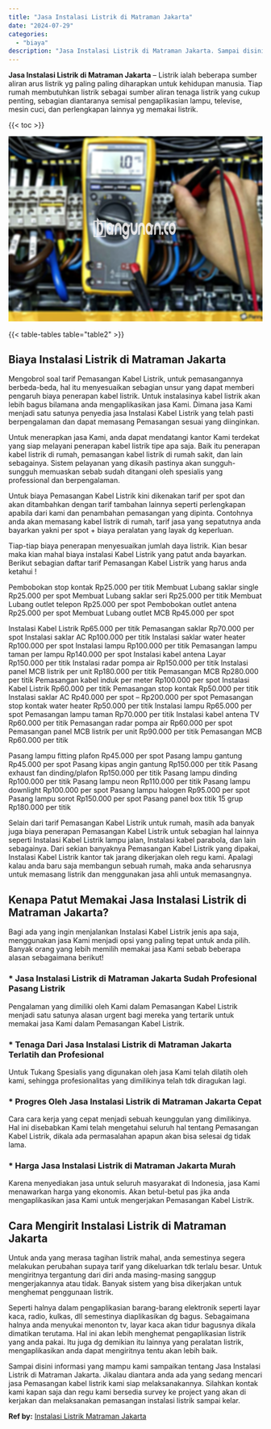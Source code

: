 ```yaml
---
title: "Jasa Instalasi Listrik di Matraman Jakarta"
date: "2024-07-29"
categories: 
  - "biaya"
description: "Jasa Instalasi Listrik di Matraman Jakarta. Sampai disini informasi yang mampu kami sampaikan tentang Jasa Instalasi Listrik di Matraman Jakarta. Jikalau dia..."
---
```


**Jasa Instalasi Listrik di Matraman Jakarta** – Listrik ialah beberapa sumber aliran arus listrik yg paling paling diharapkan untuk kehidupan manusia. Tiap rumah membutuhkan listrik sebagai sumber aliran tenaga listrik yang cukup penting, sebagian diantaranya semisal pengaplikasian lampu, televise, mesin cuci, dan perlengkapan lainnya yg memakai listrik.

{{< toc >}}

![Jasa Instalasi Listrik di Matraman Jakarta](/images/instalasi-listrik-murah42.png)

{{< table-tables table="table2" >}}

## Biaya Instalasi Listrik di Matraman Jakarta

Mengobrol soal tarif Pemasangan Kabel Listrik, untuk pemasangannya berbeda-beda, hal itu menyesuaikan sebagian unsur yang dapat memberi pengaruh biaya penerapan kabel listrik. Untuk instalasinya kabel listrik akan lebih bagus bilamana anda mengaplikasikan jasa Kami. Dimana jasa Kami menjadi satu satunya penyedia jasa Instalasi Kabel Listrik yang telah pasti berpengalaman dan dapat memasang Pemasangan sesuai yang diinginkan.

Untuk menerapkan jasa Kami, anda dapat mendatangi kantor Kami terdekat yang siap melayani penerapan kabel listrik tipe apa saja. Baik itu penerapan kabel listrik di rumah, pemasangan kabel listrik di rumah sakit, dan lain sebagainya. Sistem pelayanan yang dikasih pastinya akan sungguh-sungguh memuaskan sebab sudah ditangani oleh spesialis yang professional dan berpengalaman.

Untuk biaya Pemasangan Kabel Listrik kini dikenakan tarif per spot dan akan ditambahkan dengan tarif tambahan lainnya seperti perlengkapan apabila dari kami dan penambahan pemasangan yang dipinta. Contohnya anda akan memasang kabel listrik di rumah, tarif jasa yang sepatutnya anda bayarkan yakni per spot + biaya peralatan yang layak dg keperluan.

Tiap-tiap biaya penerapan menyesuaikan jumlah daya listrik. Kian besar maka kian mahal biaya instalasi Kabel Listrik yang patut anda bayarkan. Berikut sebagian daftar tarif Pemasangan Kabel Listrik yang harus anda ketahui !

Pembobokan stop kontak Rp25.000 per titik Membuat Lubang saklar single Rp25.000 per spot Membuat Lubang saklar seri Rp25.000 per titik Membuat Lubang outlet telepon Rp25.000 per spot Pembobokan outlet antena Rp25.000 per spot Membuat Lubang outlet MCB Rp45.000 per spot

Instalasi Kabel Listrik Rp65.000 per titik Pemasangan saklar Rp70.000 per spot Instalasi saklar AC Rp100.000 per titik Instalasi saklar water heater Rp100.000 per spot Instalasi lampu Rp100.000 per titik Pemasangan lampu taman per lampu Rp140.000 per spot Instalasi kabel antena Layar Rp150.000 per titik Instalasi radar pompa air Rp150.000 per titik Instalasi panel MCB listrik per unit Rp180.000 per titik Pemasangan MCB Rp280.000 per titik Pemasangan kabel induk per meter Rp100.000 per spot Instalasi Kabel Listrik Rp60.000 per titik Pemasangan stop kontak Rp50.000 per titik Instalasi saklar AC Rp40.000 per spot – Rp200.000 per spot Pemasangan stop kontak water heater Rp50.000 per titik Instalasi lampu Rp65.000 per spot Pemasangan lampu taman Rp70.000 per titik Instalasi kabel antena TV Rp60.000 per titik Pemasangan radar pompa air Rp60.000 per spot Pemasangan panel MCB listrik per unit Rp90.000 per titik Pemasangan MCB Rp60.000 per titik

Pasang lampu fitting plafon Rp45.000 per spot Pasang lampu gantung Rp45.000 per spot Pasang kipas angin gantung Rp150.000 per titik Pasang exhaust fan dinding/plafon Rp150.000 per titik Pasang lampu dinding Rp100.000 per titik Pasang lampu neon Rp110.000 per titik Pasang lampu downlight Rp100.000 per spot Pasang lampu halogen Rp95.000 per spot Pasang lampu sorot Rp150.000 per spot Pasang panel box titik 15 grup Rp180.000 per titik

Selain dari tarif Pemasangan Kabel Listrik untuk rumah, masih ada banyak juga biaya penerapan Pemasangan Kabel Listrik untuk sebagian hal lainnya seperti Instalasi Kabel Listrik lampu jalan, Instalasi kabel parabola, dan lain sebagainya. Dari sekian banyaknya Pemasangan Kabel Listrik yang dipakai, Instalasi Kabel Listrik kantor tak jarang dikerjakan oleh regu kami. Apalagi kalau anda baru saja membangun sebuah rumah, maka anda seharusnya untuk memasang listrik dan menggunakan jasa ahli untuk memasangnya.

## Kenapa Patut Memakai Jasa Instalasi Listrik di Matraman Jakarta?

Bagi ada yang ingin menjalankan Instalasi Kabel Listrik jenis apa saja, menggunakan jasa Kami menjadi opsi yang paling tepat untuk anda pilih. Banyak orang yang lebih memilih memakai jasa Kami sebab beberapa alasan sebagaimana berikut!

### \* Jasa Instalasi Listrik di Matraman Jakarta Sudah Profesional Pasang Listrik

Pengalaman yang dimiliki oleh Kami dalam Pemasangan Kabel Listrik menjadi satu satunya alasan urgent bagi mereka yang tertarik untuk memakai jasa Kami dalam Pemasangan Kabel Listrik.

### \* Tenaga Dari Jasa Instalasi Listrik di Matraman Jakarta Terlatih dan Profesional

Untuk Tukang Spesialis yang digunakan oleh jasa Kami telah dilatih oleh kami, sehingga profesionalitas yang dimilikinya telah tdk diragukan lagi.

### \* Progres Oleh Jasa Instalasi Listrik di Matraman Jakarta Cepat

Cara cara kerja yang cepat menjadi sebuah keunggulan yang dimilikinya. Hal ini disebabkan Kami telah mengetahui seluruh hal tentang Pemasangan Kabel Listrik, dikala ada permasalahan apapun akan bisa selesai dg tidak lama.

### \* Harga Jasa Instalasi Listrik di Matraman Jakarta Murah

Karena menyediakan jasa untuk seluruh masyarakat di Indonesia, jasa Kami menawarkan harga yang ekonomis. Akan betul-betul pas jika anda mengaplikasikan jasa Kami untuk mengerjakan Pemasangan Kabel Listrik.

## Cara Mengirit Instalasi Listrik di Matraman Jakarta


Untuk anda yang merasa tagihan listrik mahal, anda semestinya segera melakukan perubahan supaya tarif yang dikeluarkan tdk terlalu besar. Untuk mengiritnya tergantung dari diri anda masing-masing sanggup mengerjakannya atau tidak. Banyak sistem yang bisa dikerjakan untuk menghemat penggunaan listrik.

Seperti halnya dalam pengaplikasian barang-barang elektronik seperti layar kaca, radio, kulkas, dll semestinya diaplikasikan dg bagus. Sebagaimana halnya anda menyukai menonton tv, layar kaca akan tidur bagusnya dikala dimatikan terutama. Hal ini akan lebih menghemat pengaplikasian listrik yang anda pakai. Itu juga dg demikian itu lainnya yang peralatan listrik, mengaplikasikan anda dapat mengiritnya tentu akan lebih baik.

Sampai disini informasi yang mampu kami sampaikan tentang Jasa Instalasi Listrik di Matraman Jakarta. Jikalau diantara anda ada yang sedang mencari jasa Pemasangan kabel listrik kami siap melaksanakannya. Silahkan kontak kami kapan saja dan regu kami bersedia survey ke project yang akan di kerjakan dan melaksanakan pemasangan instalasi listrik sampai kelar.

**Ref by:** [Instalasi Listrik Matraman Jakarta](https://id.wikipedia.org/wiki/Instalasi)
